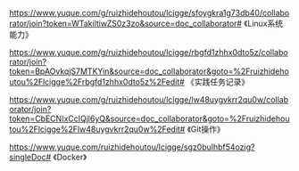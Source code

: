 https://www.yuque.com/g/ruizhidehoutou/lcigge/sfoygkra1g73db40/collaborator/join?token=WTakiltiwZS0z3zo&source=doc_collaborator# 《Linux系统能力》

https://www.yuque.com/g/ruizhidehoutou/lcigge/rbgfd1zhhx0dto5z/collaborator/join?token=BpAOvkqjS7MTKYin&source=doc_collaborator&goto=%2Fruizhidehoutou%2Flcigge%2Frbgfd1zhhx0dto5z%2Fedit# 《实践任务记录》

https://www.yuque.com/g/ruizhidehoutou/lcigge/lw48uygvkrr2qu0w/collaborator/join?token=CbECNIxCcIQjl6yQ&source=doc_collaborator&goto=%2Fruizhidehoutou%2Flcigge%2Flw48uygvkrr2qu0w%2Fedit# 《Git操作》

https://www.yuque.com/ruizhidehoutou/lcigge/sgz0bulhbf54ozig?singleDoc# 《Docker》

